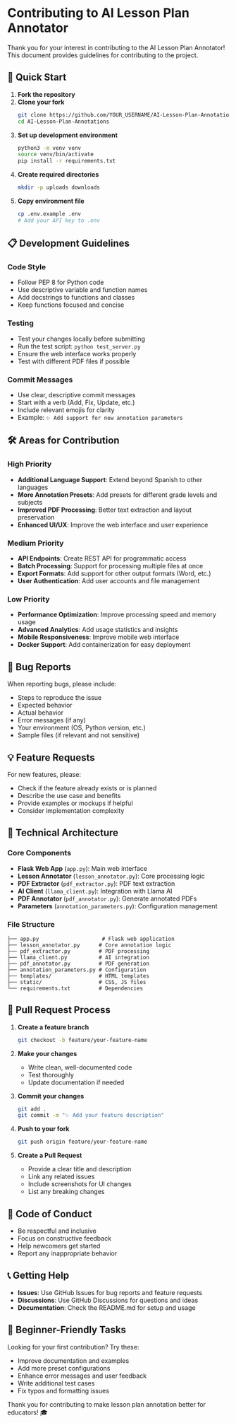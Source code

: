 # Contributing to AI Lesson Plan Annotator

Thank you for your interest in contributing to the AI Lesson Plan Annotator! This document provides guidelines for contributing to the project.

## 🚀 Quick Start

1. **Fork the repository**
2. **Clone your fork**
   ```bash
   git clone https://github.com/YOUR_USERNAME/AI-Lesson-Plan-Annotations.git
   cd AI-Lesson-Plan-Annotations
   ```
3. **Set up development environment**
   ```bash
   python3 -m venv venv
   source venv/bin/activate
   pip install -r requirements.txt
   ```
4. **Create required directories**
   ```bash
   mkdir -p uploads downloads
   ```
5. **Copy environment file**
   ```bash
   cp .env.example .env
   # Add your API key to .env
   ```

## 📋 Development Guidelines

### Code Style
- Follow PEP 8 for Python code
- Use descriptive variable and function names
- Add docstrings to functions and classes
- Keep functions focused and concise

### Testing
- Test your changes locally before submitting
- Run the test script: `python test_server.py`
- Ensure the web interface works properly
- Test with different PDF files if possible

### Commit Messages
- Use clear, descriptive commit messages
- Start with a verb (Add, Fix, Update, etc.)
- Include relevant emojis for clarity
- Example: `✨ Add support for new annotation parameters`

## 🛠️ Areas for Contribution

### High Priority
- **Additional Language Support**: Extend beyond Spanish to other languages
- **More Annotation Presets**: Add presets for different grade levels and subjects
- **Improved PDF Processing**: Better text extraction and layout preservation
- **Enhanced UI/UX**: Improve the web interface and user experience

### Medium Priority
- **API Endpoints**: Create REST API for programmatic access
- **Batch Processing**: Support for processing multiple files at once
- **Export Formats**: Add support for other output formats (Word, etc.)
- **User Authentication**: Add user accounts and file management

### Low Priority
- **Performance Optimization**: Improve processing speed and memory usage
- **Advanced Analytics**: Add usage statistics and insights
- **Mobile Responsiveness**: Improve mobile web interface
- **Docker Support**: Add containerization for easy deployment

## 🐛 Bug Reports

When reporting bugs, please include:
- Steps to reproduce the issue
- Expected behavior
- Actual behavior
- Error messages (if any)
- Your environment (OS, Python version, etc.)
- Sample files (if relevant and not sensitive)

## 💡 Feature Requests

For new features, please:
- Check if the feature already exists or is planned
- Describe the use case and benefits
- Provide examples or mockups if helpful
- Consider implementation complexity

## 🔧 Technical Architecture

### Core Components
- **Flask Web App** (`app.py`): Main web interface
- **Lesson Annotator** (`lesson_annotator.py`): Core processing logic
- **PDF Extractor** (`pdf_extractor.py`): PDF text extraction
- **AI Client** (`llama_client.py`): Integration with Llama AI
- **PDF Annotator** (`pdf_annotator.py`): Generate annotated PDFs
- **Parameters** (`annotation_parameters.py`): Configuration management

### File Structure
```
├── app.py                    # Flask web application
├── lesson_annotator.py      # Core annotation logic
├── pdf_extractor.py         # PDF processing
├── llama_client.py          # AI integration
├── pdf_annotator.py         # PDF generation
├── annotation_parameters.py # Configuration
├── templates/               # HTML templates
├── static/                  # CSS, JS files
└── requirements.txt         # Dependencies
```

## 📝 Pull Request Process

1. **Create a feature branch**
   ```bash
   git checkout -b feature/your-feature-name
   ```

2. **Make your changes**
   - Write clean, well-documented code
   - Test thoroughly
   - Update documentation if needed

3. **Commit your changes**
   ```bash
   git add .
   git commit -m "✨ Add your feature description"
   ```

4. **Push to your fork**
   ```bash
   git push origin feature/your-feature-name
   ```

5. **Create a Pull Request**
   - Provide a clear title and description
   - Link any related issues
   - Include screenshots for UI changes
   - List any breaking changes

## 🤝 Code of Conduct

- Be respectful and inclusive
- Focus on constructive feedback
- Help newcomers get started
- Report any inappropriate behavior

## 📞 Getting Help

- **Issues**: Use GitHub Issues for bug reports and feature requests
- **Discussions**: Use GitHub Discussions for questions and ideas
- **Documentation**: Check the README.md for setup and usage

## 🎯 Beginner-Friendly Tasks

Looking for your first contribution? Try these:
- Improve documentation and examples
- Add more preset configurations
- Enhance error messages and user feedback
- Write additional test cases
- Fix typos and formatting issues

Thank you for contributing to make lesson plan annotation better for educators! 🎓